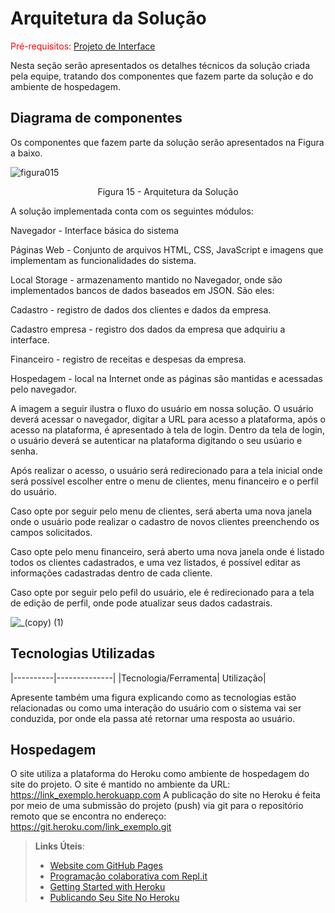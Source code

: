 # Arquitetura da Solução

<span style="color:red">Pré-requisitos: <a href="3-Projeto de Interface.md"> Projeto de Interface</a></span>

Nesta seção serão apresentados os detalhes técnicos da solução criada pela equipe, tratando dos componentes que fazem parte da solução e do ambiente de hospedagem.

## Diagrama de componentes

Os componentes que fazem parte da solução serão apresentados na Figura a baixo.

![figura015](https://user-images.githubusercontent.com/111931438/194447550-c2fc99f0-faaa-4efd-be21-52cd3f7c52e6.png)

<center>Figura 15 - Arquitetura da Solução</center>


A solução implementada conta com os seguintes módulos:

Navegador - Interface básica do sistema

Páginas Web - Conjunto de arquivos HTML, CSS, JavaScript e imagens que implementam as funcionalidades do sistema.

Local Storage - armazenamento mantido no Navegador, onde são implementados bancos de dados baseados em JSON. São eles: 

Cadastro - registro de dados dos clientes e dados da empresa. 

Cadastro empresa - registro dos dados da empresa que adquiriu a interface.

Financeiro - registro de receitas e despesas da empresa.

Hospedagem - local na Internet onde as páginas são mantidas e acessadas pelo navegador.  

A imagem a seguir ilustra o fluxo do usuário em nossa solução. O usuário deverá acessar o navegador, digitar a URL para acesso a plataforma, após o acesso na plataforma, é apresentado à tela de login. Dentro da tela de login, o usuário deverá se autenticar na plataforma digitando o seu usúario e senha.

Após realizar o acesso, o usuário será redirecionado para a tela inicial onde será possível escolher entre o menu de clientes, menu financeiro e o perfil do usuário.

Caso opte por seguir pelo menu de clientes, será aberta uma nova janela onde o usuário pode realizar o cadastro de novos clientes preenchendo os campos  solicitados. 

Caso opte pelo menu financeiro, será aberto uma nova janela onde é listado todos os clientes cadastrados, e uma vez listados, é possível editar as informações cadastradas dentro de cada cliente.

Caso opte por seguir pelo pefil do usuário, ele é redirecionado para a tela de edição de perfil, onde pode atualizar seus dados cadastrais.

![_(copy) (1)](https://user-images.githubusercontent.com/111931438/194721805-d266c116-13d5-413f-abf4-870b5aa379bb.png)


## Tecnologias Utilizadas
|----------|--------------|
|Tecnologia/Ferramenta| Utilização|

Apresente também uma figura explicando como as tecnologias estão relacionadas ou como uma interação do usuário com o sistema vai ser conduzida, por onde ela passa até retornar uma resposta ao usuário.


## Hospedagem

O site utiliza a plataforma do Heroku como ambiente de hospedagem do site do projeto. O site é mantido no ambiente da URL: 
https://link_exemplo.herokuapp.com 
A publicação do site no Heroku é feita por meio de uma submissão do projeto (push) via git para o repositório remoto que se encontra no endereço: 
https://git.heroku.com/link_exemplo.git


> **Links Úteis**:
>
> - [Website com GitHub Pages](https://pages.github.com/)
> - [Programação colaborativa com Repl.it](https://repl.it/)
> - [Getting Started with Heroku](https://devcenter.heroku.com/start)
> - [Publicando Seu Site No Heroku](http://pythonclub.com.br/publicando-seu-hello-world-no-heroku.html)

